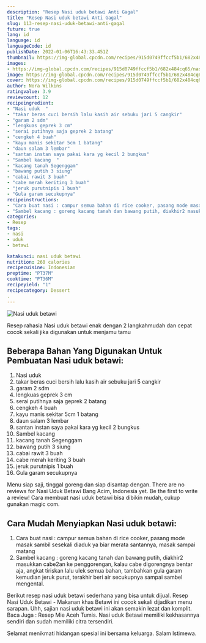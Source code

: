 ```yaml
---
description: "Resep Nasi uduk betawi Anti Gagal"
title: "Resep Nasi uduk betawi Anti Gagal"
slug: 113-resep-nasi-uduk-betawi-anti-gagal
future: true
lang: id
language: id
languageCode: id
publishDate: 2022-01-06T16:43:33.451Z 
thumbnail: https://img-global.cpcdn.com/recipes/915d0749ffccf5b1/682x484cq65/nasi-uduk-betawi-foto-resep-utama.png
images:
- https://img-global.cpcdn.com/recipes/915d0749ffccf5b1/682x484cq65/nasi-uduk-betawi-foto-resep-utama.png
image: https://img-global.cpcdn.com/recipes/915d0749ffccf5b1/682x484cq65/nasi-uduk-betawi-foto-resep-utama.png
cover: https://img-global.cpcdn.com/recipes/915d0749ffccf5b1/682x484cq65/nasi-uduk-betawi-foto-resep-utama.png
author: Nora Wilkins
ratingvalue: 3.9
reviewcount: 12
recipeingredient:
- "Nasi uduk  "
- "takar beras cuci bersih lalu kasih air sebuku jari 5 cangkir"
- "garam 2 sdm"
- "lengkuas geprek 3 cm"
- "serai putihnya saja geprek 2 batang"
- "cengkeh 4 buah"
- "kayu manis sekitar 5cm 1 batang"
- "daun salam 3 lembar"
- "santan instan saya pakai kara yg kecil 2 bungkus"
- "Sambel kacang  "
- "kacang tanah Segenggam"
- "bawang putih 3 siung"
- "cabai rawit 3 buah"
- "cabe merah keriting 3 buah"
- "jeruk purutnipis 1 buah"
- "Gula garam secukupnya"
recipeinstructions:
- "Cara buat nasi : campur semua bahan di rice cooker, pasang mode masak sambil sesekali diaduk ya biar merata santannya, masak sampai matang"
- "Sambel kacang : goreng kacang tanah dan bawang putih, diakhir2 masukkan cabe2an ke penggorengan, kalau cabe digorengnya bentar aja, angkat tiriskan lalu ulek semua bahan, tambahkan gula garam kemudian jeruk purut, terakhir beri air secukupnya sampai sambel mengental."
categories:
- Resep
tags:
- nasi
- uduk
- betawi

katakunci: nasi uduk betawi 
nutrition: 260 calories
recipecuisine: Indonesian
preptime: "PT37M"
cooktime: "PT36M"
recipeyield: "1"
recipecategory: Dessert
. 
---
```



![Nasi uduk betawi](https://img-global.cpcdn.com/recipes/915d0749ffccf5b1/682x484cq65/nasi-uduk-betawi-foto-resep-utama.png)

Resep rahasia Nasi uduk betawi  enak dengan 2 langkahmudah dan cepat cocok sekali jika digunakan untuk menjamu tamu

<!--inarticleads1-->

## Beberapa Bahan Yang Digunakan Untuk Pembuatan Nasi uduk betawi:

1. Nasi uduk  
1. takar beras cuci bersih lalu kasih air sebuku jari 5 cangkir
1. garam 2 sdm
1. lengkuas geprek 3 cm
1. serai putihnya saja geprek 2 batang
1. cengkeh 4 buah
1. kayu manis sekitar 5cm 1 batang
1. daun salam 3 lembar
1. santan instan saya pakai kara yg kecil 2 bungkus
1. Sambel kacang  
1. kacang tanah Segenggam
1. bawang putih 3 siung
1. cabai rawit 3 buah
1. cabe merah keriting 3 buah
1. jeruk purutnipis 1 buah
1. Gula garam secukupnya

Menu siap saji, tinggal goreng dan siap disantap dengan. There are no reviews for Nasi Uduk Betawi Bang Acim, Indonesia yet. Be the first to write a review! Cara membuat nasi uduk betawi bisa dibikin mudah, cukup gunakan magic com. 

<!--inarticleads2-->

## Cara Mudah Menyiapkan Nasi uduk betawi:

1. Cara buat nasi : campur semua bahan di rice cooker, pasang mode masak sambil sesekali diaduk ya biar merata santannya, masak sampai matang
1. Sambel kacang : goreng kacang tanah dan bawang putih, diakhir2 masukkan cabe2an ke penggorengan, kalau cabe digorengnya bentar aja, angkat tiriskan lalu ulek semua bahan, tambahkan gula garam kemudian jeruk purut, terakhir beri air secukupnya sampai sambel mengental.


Berikut resep nasi uduk betawi sederhana yang bisa untuk dijual. Resep Nasi Uduk Betawi - Makanan khas Betawi ini cocok sekali dijadikan menu sarapan. Uhh, sajian nasi uduk betawi ini akan semakin lezat dan komplit. Baca Juga : Resep Mie Aceh Tumis. Nasi uduk Betawi memiliki kekhasannya sendiri dan sudah memiliki citra tersendiri. 

Selamat menikmati hidangan spesial ini bersama keluarga. Salam Istimewa.
